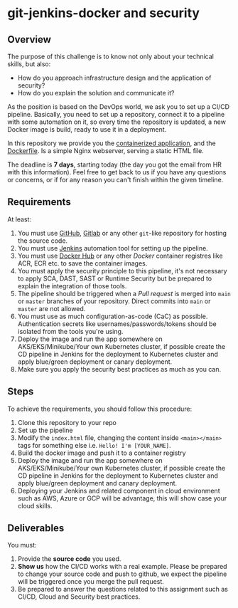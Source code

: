 # git-jenkins-docker and security


## Overview
The purpose of this challenge is to know not only about your technical skills, but also:

- How do you approach infrastructure design and the application of security?
- How do you explain the solution and communicate it?

As the position is based on the DevOps world, we ask you to set up a CI/CD pipeline. Basically, you need to set up a repository, connect it to a pipeline with some automation on it, so every time the repository is updated, a new Docker image is build, ready to use it in a deployment.

In this repository we provide you the [containerized application](./app), and the [Dockerfile](./Dockerfile). Is a simple Nginx webserver, serving a static HTML file.

The deadline is **7 days**, starting today (the day you got the email from HR with this information). Feel free to get back to us if you have any questions or concerns, or if for any reason you can't finish within the given timeline.


## Requirements
At least:
1. You must use [GitHub](https://github.com), [Gitlab](https://about.gitlab.com) or any other `git`-like repository for hosting the source code.
2. You must use [Jenkins](https://www.jenkins.io) automation tool for setting up the pipeline.
3. You must use [Docker Hub](https://hub.docker.com) or any other *Docker* container registres like ACR, ECR etc. to save the container images.
4. You must apply the security principle to this pipeline, it's not necessary to apply SCA, DAST, SAST or Runtime Security but be prepared to explain the integration of those tools.
5. The pipeline should be triggered when a *Pull request* is merged into `main` or `master` branches of your repository. Direct commits into `main` or `master` are not allowed.
6. You must use as much configuration-as-code (CaC) as possible. Authentication secrets like usernames/passwords/tokens should be isolated from the tools you're using.
7. Deploy the image and run the app somewhere on AKS/EKS/Minikube/Your own Kubernetes cluster, if possible create the CD pipeline in Jenkins for the deployment to Kubernetes cluster and apply blue/green deployment or canary deployment.
8. Make sure you apply the security best practices as much as you can.

## Steps
To achieve the requirements, you should follow this procedure:
1. Clone this repository to your repo
2. Set up the pipeline
3. Modify the `index.html` file, changing the content inside `<main></main>` tags for something else i.e. `Hello! I'm [YOUR_NAME]`.
4. Build the docker image and push it to a container registry
5. Deploy the image and run the app somewhere on AKS/EKS/Minikube/Your own Kubernetes cluster, if possible create the CD pipeline in Jenkins for the deployment to Kubernetes cluster and apply blue/green deployment and canary deployment.
6. Deploying your Jenkins and related component in cloud environment such as AWS, Azure or GCP will be advantage, this will show case your cloud skills.


## Deliverables
You must:
1. Provide the **source code** you used.
2. **Show us** how the CI/CD works with a real example. Please be prepared to change your source code and push to github, we expect the pipeline will be triggered once you merge the pull request.
3. Be prepared to answer the questions related to this assignment such as CI/CD, Cloud and Security best practices.
